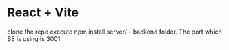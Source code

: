 # React + Vite

clone the repo
execute npm install
server/ - backend folder. The port which BE is using is 3001
